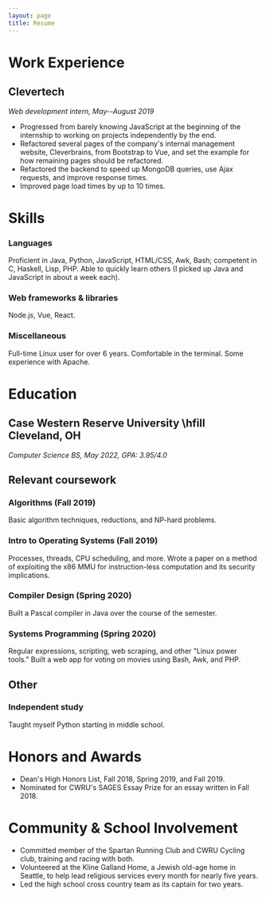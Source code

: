 ```yaml
---
layout: page
title: Resume
---
```


# Work Experience

## Clevertech
*Web development intern, May--August 2019*

- Progressed from barely knowing JavaScript at the beginning of the internship to working on projects independently by the end.
- Refactored several pages of the company's internal management website, Cleverbrains, from Bootstrap to Vue, and set the example for how remaining pages should be refactored.
- Refactored the backend to speed up MongoDB queries, use Ajax requests, and improve response times.
- Improved page load times by up to 10 times.

# Skills

### Languages
Proficient in Java, Python, JavaScript, HTML/CSS, Awk, Bash; competent in C, Haskell, Lisp, PHP. Able to quickly learn others (I picked up Java and JavaScript in about a week each).

### Web frameworks & libraries
Node.js, Vue, React.

### Miscellaneous
Full-time Linux user for over 6 years. Comfortable in the terminal. Some experience with Apache.

# Education

## Case Western Reserve University \hfill Cleveland, OH

*Computer Science BS, May 2022, GPA: 3.95/4.0*

## Relevant coursework

### Algorithms (Fall 2019)
Basic algorithm techniques, reductions, and NP-hard problems.

### Intro to Operating Systems (Fall 2019)
Processes, threads, CPU scheduling, and more. Wrote a paper on a method of exploiting the x86 MMU for instruction-less computation and its security implications.

### Compiler Design (Spring 2020)
Built a Pascal compiler in Java over the course of the semester.

### Systems Programming (Spring 2020)
Regular expressions, scripting, web scraping, and other "Linux power tools." Built a web app for voting on movies using Bash, Awk, and PHP.

## Other

### Independent study
Taught myself Python starting in middle school.

# Honors and Awards
- Dean's High Honors List, Fall 2018, Spring 2019, and Fall 2019.
- Nominated for CWRU's SAGES Essay Prize for an essay written in Fall 2018.

# Community & School Involvement
- Committed member of the Spartan Running Club and CWRU Cycling club, training and racing with both.
- Volunteered at the Kline Galland Home, a Jewish old-age home in Seattle, to help lead religious services every month for nearly five years.
- Led the high school cross country team as its captain for two years.
